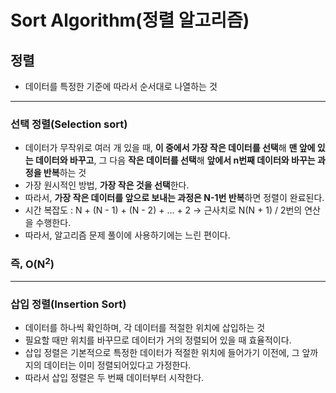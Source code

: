# Sort Algorithm(정렬 알고리즘)

## 정렬
- 데이터를 특정한 기준에 따라서 순서대로 나열하는 것
---

### 선택 정렬(Selection sort)
- 데이터가 무작위로 여러 개 있을 때, **이 중에서 가장 작은 데이터를 선택**해 **맨 앞에 있는 데이터와 바꾸고**, 그 다음 **작은 데이터를 선택**해 **앞에서 n번째 데이터와 바꾸는 과정을 반복**하는 것
- 가장 원시적인 방법, **가장 작은 것을 선택**한다.
- 따라서, **가장 작은 데이터를 앞으로 보내는 과정은 N-1번 반복**하면 정렬이 완료된다.
- 시간 복잡도 : N + (N - 1) + (N - 2) + ... + 2 -> 근사치로 N(N + 1) / 2번의 연산을 수행한다.
- 따라서, 알고리즘 문제 풀이에 사용하기에는 느린 편이다.
### 즉, **O(N<sup>2</sup>)**

---
### 삽입 정렬(Insertion Sort)
- 데이터를 하나씩 확인하며, 각 데이터를 적절한 위치에 삽입하는 것
- 필요할 때만 위치를 바꾸므로 데이터가 거의 정렬되어 있을 때 효율적이다.
- 삽입 정렬은 기본적으로 특정한 데이터가 적절한 위치에 들어가기 이전에, 그 앞까지의 데이터는 이미 정렬되어있다고 가정한다.
- 따라서 삽입 정렬은 두 번째 데이터부터 시작한다.

